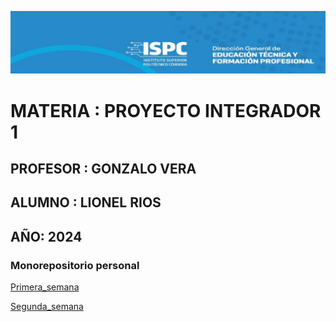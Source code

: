 ![alt text](./Recursos_Visuales/image.png)

# MATERIA : PROYECTO INTEGRADOR 1

## PROFESOR : GONZALO VERA

## ALUMNO : LIONEL RIOS

## AÑO: 2024

### Monorepositorio personal

[Primera_semana](./Proyecto%201/)

[Segunda_semana](./)

